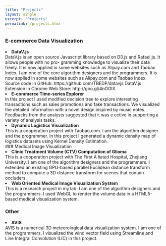 ```yaml
---
title: "Projects"
layout: single
excerpt: "Projects"
permalink: /projects.html
---
```


### E-commerce Data Visualization
<li><b>DataV.js</b><br>
DataV.js is an open source Javascript library based on D3.js and Rafael.js. It allows people with no pro- gramming knowledge to visualize their data freely. It is now applied in some websites such as Alipay.com and Taobao Index. I am one of the core algorithm designers and the programmers.
It is now applied in some websites such as Alipay.com and Taobao Index. 
Source code in GitHub: https://github.com/TBEDP/datavjs
DataV.js Extension in Chrome Web Store: http://goo.gl/4nOOlX
</li>

<li><b>E-commerce Time-series Explorer</b><br>
In this project I used modified decision tree to explore interesting transactions such as sales promotions and fake transactions. We visualized the detailed information with a novel design inspired by music notes. Feedbacks from the analysts suggested that it was e ective in supporting a variety of analysis tasks.
</li>
<li><b>Dynamic Logistics Visualization</b><br>
This is a cooperation project with Taobao.com. I am the algorithm designer and the programmer. In this project I generated a dynamic density map of logistics datasets using Kernel Density Estimation.
</li>
### Medical Image Visualization
<li><b>Clinic Treatment Volume (CTV) Computation of Glioma</b><br>
This is a cooperation project with The First A liated Hospital, Zhejiang University. I am one of the algorithm designers and the programmers. I extended an existing GPU-based parallel Euclidean distance transform method to compute a 3D distance transform for scenes that contain occluders.
</li>
<li><b>Web Oriented Medical Image Visualization System</b><br>
This is a research project in my lab. I am one of the algorithm designers and the programmers. I used WebGL to render the volume data in a HTML5-based medical visualization system.
</li>

### Other

<li><b>AVIS</b><br>
AVIS is a numerical 3D meteorological data visualization system. I am one of the programmers. I visualized the wind vector field using Streamline and Line Integral Convolution (LIC) in this project.
